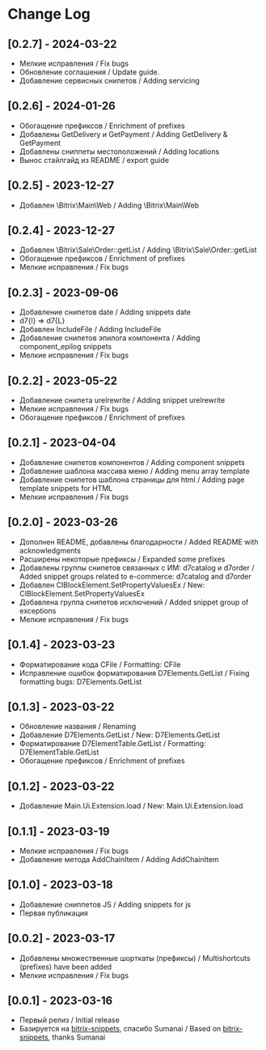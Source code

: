 # Change Log

## [0.2.7] - 2024-03-22

- Мелкие исправления / Fix bugs
- Обновление соглашения / Update guide.
- Добавление сервисных снипетов / Adding servicing

## [0.2.6] - 2024-01-26

- Обогащение префиксов / Enrichment of prefixes
- Добавлены GetDelivery и GetPayment / Adding GetDelivery & GetPayment
- Добавлены сниппеты местоположений / Adding locations
- Выноc стайлгайд из README / export guide

## [0.2.5] - 2023-12-27

- Добавлен \Bitrix\Main\Web / Adding \Bitrix\Main\Web

## [0.2.4] - 2023-12-27

- Добавлен \Bitrix\Sale\Order::getList / Adding \Bitrix\Sale\Order::getList
- Обогащение префиксов / Enrichment of prefixes
- Мелкие исправления / Fix bugs

## [0.2.3] - 2023-09-06

- Добавление снипетов date / Adding snippets date
- d7{l} => d7{L}
- Добавлен IncludeFile / Adding IncludeFile
- Добавление снипетов эпилога компонента / Adding component_epilog snippets
- Мелкие исправления / Fix bugs

## [0.2.2] - 2023-05-22

- Добавление снипетa urelrewrite / Adding snippet urelrewrite
- Мелкие исправления / Fix bugs
- Обогащение префиксов / Enrichment of prefixes

## [0.2.1] - 2023-04-04

- Добавление снипетов компонентов / Adding component snippets
- Добавление шаблона массива меню / Adding menu array template
- Добавление снипетов шаблона страницы для html / Adding page template snippets for HTML
- Мелкие исправления / Fix bugs

## [0.2.0] - 2023-03-26

- Дополнен README, добавлены благодарности / Added README with acknowledgments
- Расширены некоторые префиксы / Expanded some prefixes
- Добавлены группы снипетов связанных с ИМ: d7catalog и d7order / Added snippet groups related to e-commerce: d7catalog and d7order
- Добавлен CIBlockElement.SetPropertyValuesEx / New: CIBlockElement.SetPropertyValuesEx
- Добавлена группа снипетов исключений /  Added snippet group of exceptions 
- Мелкие исправления / Fix bugs

## [0.1.4] - 2023-03-23

- Форматирование кода CFile / Formatting: CFile
- Исправление ошибок форматирования D7Elements.GetList / Fixing formatting bugs: D7Elements.GetList

## [0.1.3] - 2023-03-22

- Обновление названия / Renaming
- Добавление D7Elements.GetList / New: D7Elements.GetList
- Форматирование D7ElementTable.GetList / Formatting: D7ElementTable.GetList
- Обогащение префиксов / Enrichment of prefixes

## [0.1.2] - 2023-03-22

- Добавление Main.Ui.Extension.load / New: Main.Ui.Extension.load

## [0.1.1] - 2023-03-19

- Мелкие исправления / Fix bugs
- Добавление метода AddChainItem / Adding AddChainItem

## [0.1.0] - 2023-03-18

- Добавление сниппетов JS / Adding snippets for js
- Первая публикация

## [0.0.2] - 2023-03-17

- Добавлены множественные шорткаты (префиксы) / Multishortcuts (prefixes)  have been added
- Мелкие исправления / Fix bugs

## [0.0.1] - 2023-03-16

- Первый релиз / Initial release
- Базируется на [bitrix-snippets](https://marketplace.visualstudio.com/items?itemName=sumanai.bitrix-snippet), спасибо Sumanai / Based on [bitrix-snippets](https://marketplace.visualstudio.com/items?itemName=sumanai.bitrix-snippet), thanks Sumanai